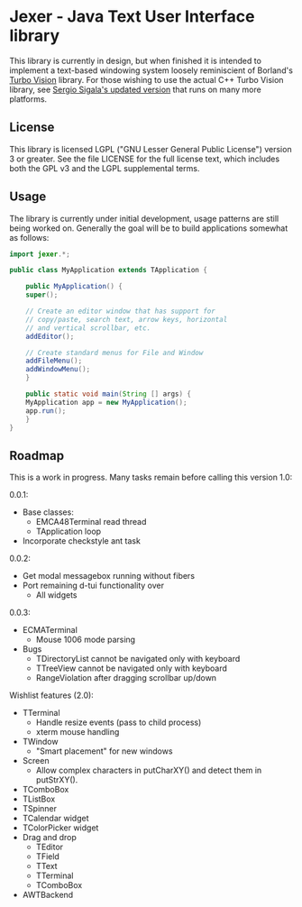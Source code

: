 Jexer - Java Text User Interface library
========================================

This library is currently in design, but when finished it is intended
to implement a text-based windowing system loosely reminiscient of
Borland's [Turbo Vision](http://en.wikipedia.org/wiki/Turbo_Vision)
library.  For those wishing to use the actual C++ Turbo Vision
library, see [Sergio Sigala's updated
version](http://tvision.sourceforge.net/) that runs on many more
platforms.


License
-------

This library is licensed LGPL ("GNU Lesser General Public License")
version 3 or greater.  See the file LICENSE for the full license text,
which includes both the GPL v3 and the LGPL supplemental terms.


Usage
-----

The library is currently under initial development, usage patterns are
still being worked on.  Generally the goal will be to build
applications somewhat as follows:

```Java
import jexer.*;

public class MyApplication extends TApplication {

    public MyApplication() {
	super();

	// Create an editor window that has support for
	// copy/paste, search text, arrow keys, horizontal
	// and vertical scrollbar, etc.
	addEditor();

	// Create standard menus for File and Window
	addFileMenu();
	addWindowMenu();
    }

    public static void main(String [] args) {
	MyApplication app = new MyApplication();
	app.run();
    }
}
```


Roadmap
-------

This is a work in progress.  Many tasks remain before calling this
version 1.0:

0.0.1:

- Base classes:
  - EMCA48Terminal read thread
  - TApplication loop
- Incorporate checkstyle ant task

0.0.2:

- Get modal messagebox running without fibers
- Port remaining d-tui functionality over
  - All widgets

0.0.3:

- ECMATerminal
  - Mouse 1006 mode parsing
- Bugs
  - TDirectoryList cannot be navigated only with keyboard
  - TTreeView cannot be navigated only with keyboard
  - RangeViolation after dragging scrollbar up/down

Wishlist features (2.0):

- TTerminal
  - Handle resize events (pass to child process)
  - xterm mouse handling
- TWindow
  - "Smart placement" for new windows
- Screen
  - Allow complex characters in putCharXY() and detect them in putStrXY().
- TComboBox
- TListBox
- TSpinner
- TCalendar widget
- TColorPicker widget
- Drag and drop
  - TEditor
  - TField
  - TText
  - TTerminal
  - TComboBox
- AWTBackend
